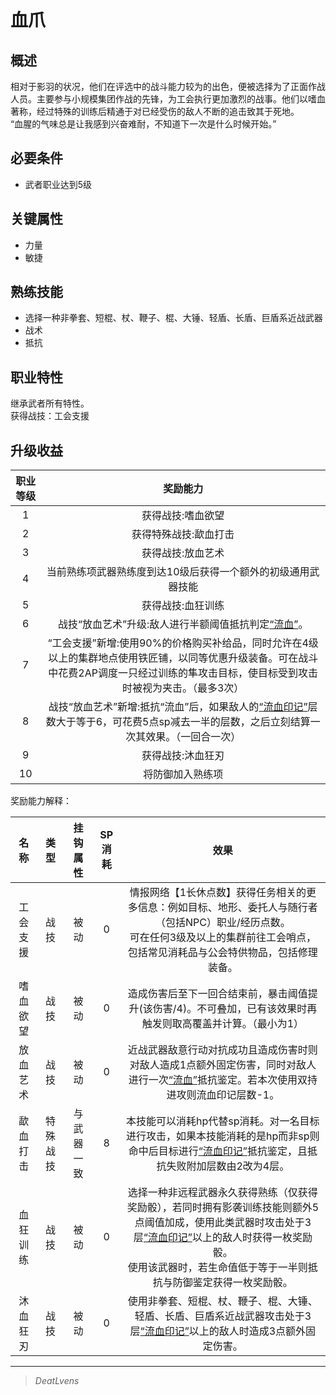 # 血爪

## 概述

相对于影羽的状况，他们在评选中的战斗能力较为的出色，便被选择为了正面作战人员。主要参与小规模集团作战的先锋，为工会执行更加激烈的战事。他们以嗜血著称，经过特殊的训练后精通于对已经受伤的敌人不断的追击致其于死地。<br>“血腥的气味总是让我感到兴奋难耐，不知道下一次是什么时候开始。”

## 必要条件

* 武者职业达到5级

## 关键属性

* 力量
* 敏捷

## 熟练技能

* 选择一种非拳套、短棍、杖、鞭子、棍、大锤、轻盾、长盾、巨盾系近战武器
* 战术
* 抵抗

## 职业特性

继承武者所有特性。<br>获得战技：工会支援

## 升级收益

职业等级|奖励能力
:--:|:--:
1|获得战技:嗜血欲望
2|获得特殊战技:歃血打击
3|获得战技:放血艺术
4|当前熟练项武器熟练度到达10级后获得一个额外的初级通用武器技能
5|获得战技:血狂训练
6|战技“放血艺术”升级:敌人进行半额阈值抵抗判定<a href="../../../../status/normal/#流血" target="_blank">“流血”</a>。
7|“工会支援”新增:使用90%的价格购买补给品，同时允许在4级以上的集群地点使用铁匠铺，以同等优惠升级装备。可在战斗中花费2AP调度一只经过训练的隼攻击目标，使目标受到攻击时被视为夹击。（最多3次）
8|战技“放血艺术”新增:抵抗“流血”后，如果敌人的<a href="../../../../status/mark/#流血印记" target="_blank">“流血印记”</a>层数大于等于6，可花费5点sp减去一半的层数，之后立刻结算一次其效果。（一回合一次）
9|获得战技:沐血狂刃 
10|将防御加入熟练项

奖励能力解释：

名称|类型|挂钩属性|SP消耗|效果
:--:|:--:|:--:|:--:|:--:
工会支援|战技|被动|0|情报网络【1长休点数】获得任务相关的更多信息：例如目标、地形、委托人与随行者（包括NPC）职业/经历点数。<br>可在任何3级及以上的集群前往工会哨点，包括常见消耗品与公会特供物品，包括修理装备。
嗜血欲望|战技|被动|0|造成伤害后至下一回合结束前，暴击阈值提升(该伤害/4)。不可叠加，已有该效果时再触发则取高覆盖并计算。（最小为1）
放血艺术|战技|被动|0|近战武器敌意行动对抗成功且造成伤害时则对敌人造成1点额外固定伤害，同时对敌人进行一次<a href="../../../../status/normal/#流血" target="_blank">“流血”</a>抵抗鉴定。若本次使用双持进攻则流血印记层数-1。
歃血打击|特殊战技|与武器一致|8|本技能可以消耗hp代替sp消耗。对一名目标进行攻击，如果本技能消耗的是hp而非sp则命中后目标进行<a href="../../../../status/mark/#流血印记" target="_blank">“流血印记”</a>抵抗鉴定，且抵抗失败附加层数由2改为4层。
血狂训练|战技|被动|0|选择一种非远程武器永久获得熟练（仅获得奖励骰），若同时拥有影袭训练技能则额外5点阈值加成，使用此类武器时攻击处于3层<a href="../../../../status/mark/#流血印记" target="_blank">“流血印记”</a>以上的敌人时获得一枚奖励骰。<br>使用该武器时，若生命值低于等于一半则抵抗与防御鉴定获得一枚奖励骰。
沐血狂刃|战技|被动|0|使用非拳套、短棍、杖、鞭子、棍、大锤、轻盾、长盾、巨盾系近战武器攻击处于3层<a href="../../../../status/mark/#流血印记" target="_blank">“流血印记”</a>以上的敌人时造成3点额外固定伤害。


---

> *DeatLvens*
